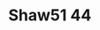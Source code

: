 <a name="material" />

# Shaw51 44
<script type="application/ld+json">
  {
    "@context": "https://schema.org/",
    "@type": "ChemicalSubstance",
    "http://purl.org/dc/terms/conformsTo":
      {
        "@type": "CreativeWork",
        "@id": "https://bioschemas.org/profiles/ChemicalSubstance/0.4-RELEASE/"
      },
    "@id": "https://egonw.github.io/nanowiki/nanowiki74.html#material",
    "name": "Shaw51 44",
    "sameAs": "http://127.0.0.1/mediawiki/index.php/Special:URIResolver/Shaw51_44"
  }
</script>

